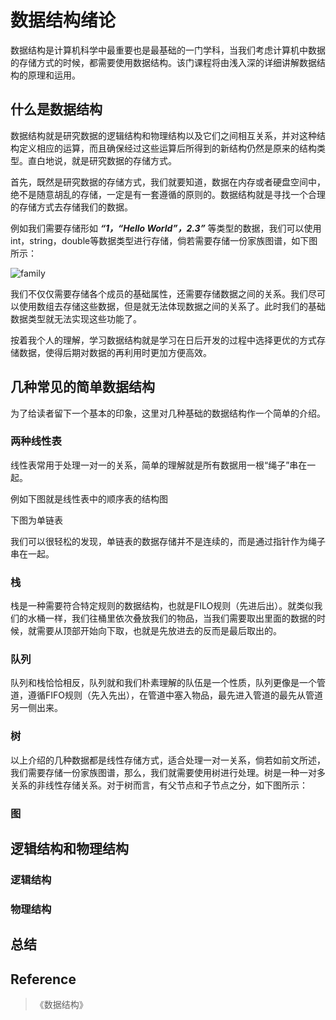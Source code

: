 # 数据结构绪论

数据结构是计算机科学中最重要也是最基础的一门学科，当我们考虑计算机中数据的存储方式的时候，都需要使用数据结构。该门课程将由浅入深的详细讲解数据结构的原理和运用。

## 什么是数据结构

数据结构就是研究数据的逻辑结构和物理结构以及它们之间相互关系，并对这种结构定义相应的运算，而且确保经过这些运算后所得到的新结构仍然是原来的结构类型。直白地说，就是研究数据的存储方式。

首先，既然是研究数据的存储方式，我们就要知道，数据在内存或者硬盘空间中，绝不是随意胡乱的存储，一定是有一套遵循的原则的。数据结构就是寻找一个合理的存储方式去存储我们的数据。

例如我们需要存储形如 ***“1，“Hello World”，2.3”*** 等类型的数据，我们可以使用int，string，double等数据类型进行存储，倘若需要存储一份家族图谱，如下图所示：

![family]()

我们不仅仅需要存储各个成员的基础属性，还需要存储数据之间的关系。我们尽可以使用数组去存储这些数据，但是就无法体现数据之间的关系了。此时我们的基础数据类型就无法实现这些功能了。

按着我个人的理解，学习数据结构就是学习在日后开发的过程中选择更优的方式存储数据，使得后期对数据的再利用时更加方便高效。

## 几种常见的简单数据结构

为了给读者留下一个基本的印象，这里对几种基础的数据结构作一个简单的介绍。

### 两种线性表

线性表常用于处理一对一的关系，简单的理解就是所有数据用一根“绳子”串在一起。

例如下图就是线性表中的顺序表的结构图

下图为单链表

我们可以很轻松的发现，单链表的数据存储并不是连续的，而是通过指针作为绳子串在一起。

### 栈

栈是一种需要符合特定规则的数据结构，也就是FILO规则（先进后出）。就类似我们的水桶一样，我们往桶里依次叠放我们的物品，当我们需要取出里面的数据的时候，就需要从顶部开始向下取，也就是先放进去的反而是最后取出的。

### 队列

队列和栈恰恰相反，队列就和我们朴素理解的队伍是一个性质，队列更像是一个管道，遵循FIFO规则（先入先出），在管道中塞入物品，最先进入管道的最先从管道另一侧出来。

### 树

以上介绍的几种数据都是线性存储方式，适合处理一对一关系，倘若如前文所述，我们需要存储一份家族图谱，那么，我们就需要使用树进行处理。树是一种一对多关系的非线性存储关系。对于树而言，有父节点和子节点之分，如下图所示：

### 图



## 逻辑结构和物理结构

### 逻辑结构

### 物理结构

## 总结

## Reference

> 《数据结构》